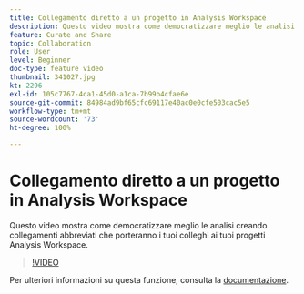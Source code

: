 ```yaml
---
title: Collegamento diretto a un progetto in Analysis Workspace
description: Questo video mostra come democratizzare meglio le analisi creando collegamenti abbreviati che porteranno i tuoi colleghi ai tuoi progetti Analysis Workspace.
feature: Curate and Share
topic: Collaboration
role: User
level: Beginner
doc-type: feature video
thumbnail: 341027.jpg
kt: 2296
exl-id: 105c7767-4ca1-45d0-a1ca-7b99b4cfae6e
source-git-commit: 84984ad9bf65cfc69117e40ac0e0cfe503cac5e5
workflow-type: tm+mt
source-wordcount: '73'
ht-degree: 100%

---
```


# Collegamento diretto a un progetto in Analysis Workspace

Questo video mostra come democratizzare meglio le analisi creando collegamenti abbreviati che porteranno i tuoi colleghi ai tuoi progetti Analysis Workspace.

>[!VIDEO](https://video.tv.adobe.com/v/3439092/?quality=12&learn=on&captions=ita)

Per ulteriori informazioni su questa funzione, consulta la [documentazione](https://experienceleague.adobe.com/docs/analytics/analyze/analysis-workspace/curate-share/shareable-links.html?lang=it).

